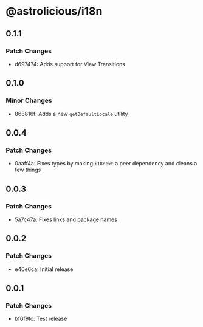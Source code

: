 # @astrolicious/i18n

## 0.1.1

### Patch Changes

- d697474: Adds support for View Transitions

## 0.1.0

### Minor Changes

- 868816f: Adds a new `getDefaultLocale` utility

## 0.0.4

### Patch Changes

- 0aaff4a: Fixes types by making `i18next` a peer dependency and cleans a few things

## 0.0.3

### Patch Changes

- 5a7c47a: Fixes links and package names

## 0.0.2

### Patch Changes

- e46e6ca: Initial release

## 0.0.1

### Patch Changes

- bf6f9fc: Test release
